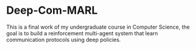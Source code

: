 # Deep-Com-MARL

This is a final work of my undergraduate course in Computer Science, the goal is to build a reinforcement multi-agent system that learn communication protocols using deep policies. 